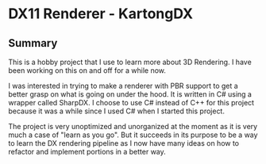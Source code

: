 # DX11 Renderer - KartongDX

## Summary
This is a hobby project that I use to learn more about 3D Rendering. I have been working on this on and off for a while now.

I was interested in trying to make a renderer with PBR support to get a better grasp on what is going on under the hood. It is written in C# using a wrapper called SharpDX. I choose to use C# instead of C++ for this project because it was a while since I used C# when I started this project.

The project is very unoptimized and unorganized at the moment as it is very much a case of "learn as you go". But it succeeds in its purpose to be a way to learn the DX rendering pipeline as I now have many ideas on how to refactor and implement portions in a better way.
